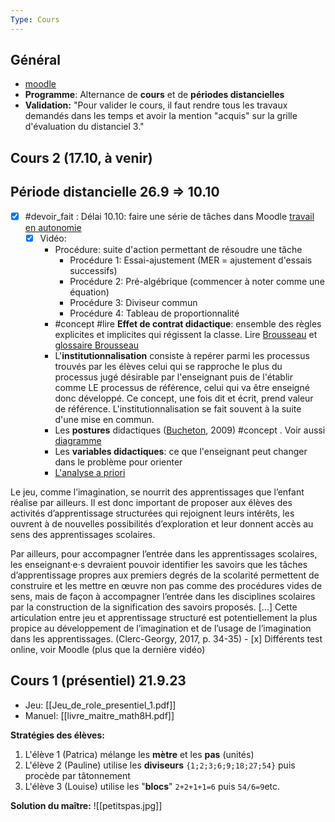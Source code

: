 ```yaml
---
Type: Cours
---
```

## Général
- [moodle](https://moodle.hepfr.ch/course/view.php?id=550)
- **Programme**: Alternance de **cours** et de **périodes distancielles**
- **Validation:** "Pour valider le cours, il faut rendre tous les travaux demandés dans les temps et avoir la mention "acquis" sur la grille d'évaluation du distanciel 3."

## Cours 2 (17.10, à venir)


## Période distancielle 26.9 => 10.10

- [x] #devoir_fait  : Délai 10.10: faire une série de tâches dans Moodle [travail en autonomie](https://moodle.hepfr.ch/course/view.php?id=550#section-3)
	- [x] Vidéo:
		- Procédure: suite d'action permettant de résoudre une tâche
			- Procédure 1: Essai-ajustement (MER = ajustement d'essais successifs)
			- Procédure 2: Pré-algébrique (commencer à noter comme une équation)
			- Procédure 3: Diviseur commun
			- Procédure 4: Tableau de proportionnalité
		- #concept #lire **Effet de contrat didactique**: ensemble des règles explicites et implicites qui régissent la classe. Lire [Brousseau](brousseau_contrat_didactique.pdf) et [glossaire Brousseau](brousseau_contrat_didactique.pdf) 
		- L'**institutionnalisation** consiste à repérer parmi les processus trouvés par les élèves celui qui se rapproche le plus du processus jugé désirable par l'enseignant puis de l'établir comme LE processus de référence, celui qui va être enseigné donc développé. Ce concept, une fois dit et écrit, prend valeur de référence. L'institutionnalisation se fait souvent à la suite d'une mise en commun.
		- Les **postures** didactiques ([Bucheton](bucheton_postures.pdf), 2009) #concept . Voir aussi [diagramme](postures_bucheton_image.jpg)
		- Les **variables didactiques**: ce que l'enseignant peut changer dans le problème pour orienter
		- [L'analyse a priori](2023-09-26_analyse_a_priori.pdf)

Le jeu, comme l’imagination, se nourrit des apprentissages que l’enfant réalise par ailleurs. Il est donc important de proposer aux élèves des activités d’apprentissage structurées qui rejoignent leurs intérêts, les ouvrent à de nouvelles possibilités d’exploration et leur donnent accès au sens des apprentissages scolaires.

Par ailleurs, pour accompagner l’entrée dans les apprentissages scolaires, les enseignant·e·s devraient pouvoir identifier les savoirs que les tâches d’apprentissage propres aux premiers degrés de la scolarité permettent de construire et les mettre en œuvre non pas comme des procédures vides de sens, mais de façon à accompagner l’entrée dans les disciplines scolaires par la construction de la signification des savoirs proposés. [...] Cette articulation entre jeu et apprentissage structuré est potentiellement la plus propice au développement de l’imagination et de l’usage de l’imagination dans les apprentissages. (Clerc-Georgy, 2017, p. 34-35)
	- [x] Différents test online, voir Moodle (plus que la dernière vidéo)

## Cours 1 (présentiel) 21.9.23

- Jeu: [[Jeu_de_role_presentiel_1.pdf]]
- Manuel: [[livre_maitre_math8H.pdf]]

**Stratégies des élèves:**
1. L'élève 1 (Patrica) mélange les **mètre** et les **pas** (unités)
2. L'élève 2 (Pauline) utilise les **diviseurs** `{1;2;3;6;9;18;27;54}` puis procède par tâtonnement
3. L'élève 3 (Louise) utilise les "**blocs**" `2+2+1+1=6` puis `54/6=9`etc.

**Solution du maître:**
![[petitspas.jpg]]